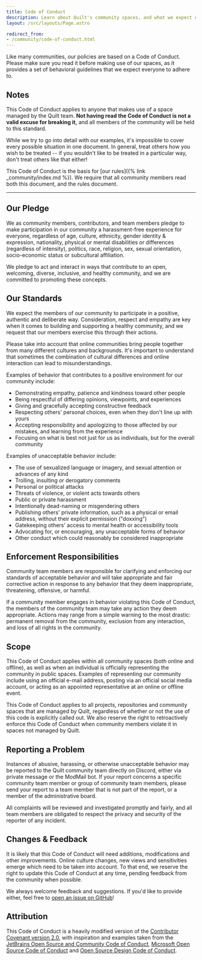 ```yaml
---
title: Code of Conduct
description: Learn about Quilt's community spaces, and what we expect of our users.
layout: /src/layouts/Page.astro

redirect_from:
- /community/code-of-conduct.html
---
```


Like many communities, our policies are based on a Code of Conduct. Please make sure you read it before making use of
our spaces, as it provides a set of behavioral guidelines that we expect everyone to adhere to.

## Notes

This Code of Conduct applies to anyone that makes use of a space managed by the Quilt team. **Not having read the Code of Conduct is not a valid excuse for breaking it,** and all members of the community will be held to this standard.

While we try to go into detail with our examples, it's impossible to cover every possible situation in one document. In general, treat others how you wish to be treated -- if you wouldn't like to be treated in a particular way, don't treat others like that either!

This Code of Conduct is the basis for [our rules]({% link _community/index.md %}). We require that all community members read both this document, and the rules document.

---

## Our Pledge

We as community members, contributors, and team members pledge to make participation in our community a harassment-free experience for everyone, regardless of age, culture, ethnicity, gender identity & expression, nationality, physical or mental disabilities or differences (regardless of intensity), politics, race, religion, sex, sexual orientation, socio-economic status or subcultural affiliation.

We pledge to act and interact in ways that contribute to an open, welcoming, diverse, inclusive, and healthy community, and we are committed to promoting these concepts.

## Our Standards

We expect the members of our community to participate in a positive, authentic and deliberate way. Consideration, respect and empathy are key when it comes to building and supporting a healthy community, and we request that our members exercise this through their actions.

Please take into account that online communities bring people together from many different cultures and backgrounds.  It's important to understand that sometimes the combination of cultural differences and online interaction can lead to misunderstandings.

Examples of behavior that contributes to a positive environment for our community include:

* Demonstrating empathy, patience and kindness toward other people
* Being respectful of differing opinions, viewpoints, and experiences
* Giving and gracefully accepting constructive feedback
* Respecting others' personal choices, even when they don't line up with yours
* Accepting responsibility and apologizing to those affected by our mistakes, and learning from the experience
* Focusing on what is best not just for us as individuals, but for the overall community

Examples of unacceptable behavior include:

* The use of sexualized language or imagery, and sexual attention or advances of any kind
* Trolling, insulting or derogatory comments 
* Personal or political attacks
* Threats of violence, or violent acts towards others
* Public or private harassment
* Intentionally dead-naming or misgendering others
* Publishing others' private information, such as a physical or email address, without their explicit permission ("doxxing")
* Gatekeeping others' access to mental health or accessibility tools
* Advocating for, or encouraging, any unacceptable forms of behavior
* Other conduct which could reasonably be considered inappropriate

## Enforcement Responsibilities

Community team members are responsible for clarifying and enforcing our standards of acceptable behavior and will take appropriate and fair corrective action in response to any behavior that they deem inappropriate, threatening, offensive, or harmful.

If a community member engages in behavior violating this Code of Conduct, the members of the community team may take any action they deem appropriate. Actions may range from a simple warning to the most drastic: permanent removal from the community, exclusion from any interaction, and loss of all rights in the community.

## Scope

This Code of Conduct applies within all community spaces (both online and offline), as well as when an individual is officially representing the community in public spaces. Examples of representing our community include using an official e-mail address, posting via an official social media account, or acting as an appointed representative at an online or offline event.

This Code of Conduct applies to all projects, repositories and community spaces that are managed by Quilt, regardless of whether or not the use of this code is explicitly called out. We also reserve the right to retroactively enforce this Code of Conduct when community members violate it in spaces not managed by Quilt.

## Reporting a Problem

Instances of abusive, harassing, or otherwise unacceptable behavior may be reported to the Quilt community team directly on Discord, either via private message or the ModMail bot. If your report concerns a specific community team member or group of community team members, please send your report to a team member that is not part of the report, or a member of the administrative board.

All complaints will be reviewed and investigated promptly and fairly, and all team members are obligated to respect the privacy and security of the reporter of any incident.

## Changes & Feedback

It is likely that this Code of Conduct will need additions, modifications and other improvements. Online culture changes, new views and sensitivities emerge which need to be taken into account. To that end, we reserve the right to update this Code of Conduct at any time, pending feedback from the community when possible.

We always welcome feedback and suggestions. If you'd like to provide either, feel free to [open an issue on GitHub](https://github.com/QuiltMC/quiltmc.org/issues/)!

## Attribution

This Code of Conduct is a heavily modified version of the [Contributor Covenant version 2.0](https://www.contributor-covenant.org/version/2/0/code_of_conduct.html/), with inspiration and examples taken from the [JetBrains Open Source and Community Code of Conduct](https://confluence.jetbrains.com/display/ALL/JetBrains+Open+Source+and+Community+Code+of+Conduct/), [Microsoft Open Source Code of Conduct](https://microsoft.github.io/codeofconduct/) and
[Open Source Design Code of Conduct](https://opensourcedesign.net/code-of-conduct/).
